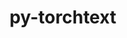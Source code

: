 ---
title: "py-torchtext"
layout: cache
categories: [package, develop]
meta: {"versions": ["0.14.0", "0.14.1", "0.15.1", "0.15.2", "0.5.0"], "compilers": ["gcc@=11.3.0", "gcc@=7.3.1"], "oss": ["amzn2", "ubuntu22.04"], "platforms": ["linux"], "targets": ["ivybridge", "x86_64_v3", "x86_64_v4"], "stacks": ["ml-linux-x86_64-cpu", "ml-linux-x86_64-cuda", "root"], "num_specs": 72, "num_specs_by_stack": {"root": 72, "ml-linux-x86_64-cuda": 22, "ml-linux-x86_64-cpu": 18}}
spec_details: [{"hash": "36g75xkqvmxnhts74eu4isvgpvwjf4iq", "compiler": "gcc@=7.3.1", "versions": ["0.14.0"], "os": "amzn2", "platform": "linux", "target": "ivybridge", "variants": ["build_system=python_pip"], "stacks": ["root"], "size": "-", "tarball": "https://binaries.spack.io/develop/build_cache/linux-amzn2-ivybridge/gcc-7.3.1/py-torchtext-0.14.0/linux-amzn2-ivybridge-gcc-7.3.1-py-torchtext-0.14.0-36g75xkqvmxnhts74eu4isvgpvwjf4iq.spack"}, {"hash": "lx4iof7vzi2z2hdvhor7ukcktjfubse6", "compiler": "gcc@=7.3.1", "versions": ["0.14.0"], "os": "amzn2", "platform": "linux", "target": "ivybridge", "variants": ["build_system=python_pip"], "stacks": ["root"], "size": "-", "tarball": "https://binaries.spack.io/develop/build_cache/linux-amzn2-ivybridge/gcc-7.3.1/py-torchtext-0.14.0/linux-amzn2-ivybridge-gcc-7.3.1-py-torchtext-0.14.0-lx4iof7vzi2z2hdvhor7ukcktjfubse6.spack"}, {"hash": "tg3dub435enkghff6ryjy5l6hyr64b6d", "compiler": "gcc@=7.3.1", "versions": ["0.14.0"], "os": "amzn2", "platform": "linux", "target": "ivybridge", "variants": ["build_system=python_pip"], "stacks": ["root"], "size": "-", "tarball": "https://binaries.spack.io/develop/build_cache/linux-amzn2-ivybridge/gcc-7.3.1/py-torchtext-0.14.0/linux-amzn2-ivybridge-gcc-7.3.1-py-torchtext-0.14.0-tg3dub435enkghff6ryjy5l6hyr64b6d.spack"}, {"hash": "mjdg52syk3ljsdicmpsn2h3lwiypgp2i", "compiler": "gcc@=7.3.1", "versions": ["0.14.1"], "os": "amzn2", "platform": "linux", "target": "ivybridge", "variants": ["build_system=python_pip"], "stacks": ["root"], "size": "-", "tarball": "https://binaries.spack.io/develop/build_cache/linux-amzn2-ivybridge/gcc-7.3.1/py-torchtext-0.14.1/linux-amzn2-ivybridge-gcc-7.3.1-py-torchtext-0.14.1-mjdg52syk3ljsdicmpsn2h3lwiypgp2i.spack"}, {"hash": "ly6yvixu4rspfq7rpuzchsvtkhwxhesm", "compiler": "gcc@=7.3.1", "versions": ["0.14.1"], "os": "amzn2", "platform": "linux", "target": "ivybridge", "variants": ["build_system=python_pip"], "stacks": ["root"], "size": "-", "tarball": "https://binaries.spack.io/develop/build_cache/linux-amzn2-ivybridge/gcc-7.3.1/py-torchtext-0.14.1/linux-amzn2-ivybridge-gcc-7.3.1-py-torchtext-0.14.1-ly6yvixu4rspfq7rpuzchsvtkhwxhesm.spack"}, {"hash": "5oah25mdk62wnqbafzmdog7qt2ayvgkg", "compiler": "gcc@=7.3.1", "versions": ["0.14.1"], "os": "amzn2", "platform": "linux", "target": "ivybridge", "variants": ["build_system=python_pip"], "stacks": ["root"], "size": "-", "tarball": "https://binaries.spack.io/develop/build_cache/linux-amzn2-ivybridge/gcc-7.3.1/py-torchtext-0.14.1/linux-amzn2-ivybridge-gcc-7.3.1-py-torchtext-0.14.1-5oah25mdk62wnqbafzmdog7qt2ayvgkg.spack"}, {"hash": "anhx2y5fa5sv42632km4jfsqwgpt7rmk", "compiler": "gcc@=7.3.1", "versions": ["0.14.1"], "os": "amzn2", "platform": "linux", "target": "ivybridge", "variants": ["build_system=python_pip"], "stacks": ["root"], "size": "-", "tarball": "https://binaries.spack.io/develop/build_cache/linux-amzn2-ivybridge/gcc-7.3.1/py-torchtext-0.14.1/linux-amzn2-ivybridge-gcc-7.3.1-py-torchtext-0.14.1-anhx2y5fa5sv42632km4jfsqwgpt7rmk.spack"}, {"hash": "jgye5jwbjugr7cpq7n6dszl4ut73iirv", "compiler": "gcc@=7.3.1", "versions": ["0.5.0"], "os": "amzn2", "platform": "linux", "target": "x86_64_v3", "variants": ["build_system=python_pip"], "stacks": ["root"], "size": "-", "tarball": "https://binaries.spack.io/develop/build_cache/linux-amzn2-x86_64_v3/gcc-7.3.1/py-torchtext-0.5.0/linux-amzn2-x86_64_v3-gcc-7.3.1-py-torchtext-0.5.0-jgye5jwbjugr7cpq7n6dszl4ut73iirv.spack"}, {"hash": "mck33nky6tz7tr6pdvfdxrl7emykr24r", "compiler": "gcc@=7.3.1", "versions": ["0.5.0"], "os": "amzn2", "platform": "linux", "target": "x86_64_v3", "variants": ["build_system=python_pip"], "stacks": ["root"], "size": "-", "tarball": "https://binaries.spack.io/develop/build_cache/linux-amzn2-x86_64_v3/gcc-7.3.1/py-torchtext-0.5.0/linux-amzn2-x86_64_v3-gcc-7.3.1-py-torchtext-0.5.0-mck33nky6tz7tr6pdvfdxrl7emykr24r.spack"}, {"hash": "7iu7bzh2s33h5g73i5benhfp2g6ioxe4", "compiler": "gcc@=7.3.1", "versions": ["0.5.0"], "os": "amzn2", "platform": "linux", "target": "x86_64_v3", "variants": ["build_system=python_pip"], "stacks": ["root"], "size": "-", "tarball": "https://binaries.spack.io/develop/build_cache/linux-amzn2-x86_64_v3/gcc-7.3.1/py-torchtext-0.5.0/linux-amzn2-x86_64_v3-gcc-7.3.1-py-torchtext-0.5.0-7iu7bzh2s33h5g73i5benhfp2g6ioxe4.spack"}, {"hash": "rqwfoj5tefdghh63dphc3jm5prz7qjhi", "compiler": "gcc@=7.3.1", "versions": ["0.5.0"], "os": "amzn2", "platform": "linux", "target": "x86_64_v3", "variants": ["build_system=python_pip"], "stacks": ["root"], "size": "-", "tarball": "https://binaries.spack.io/develop/build_cache/linux-amzn2-x86_64_v3/gcc-7.3.1/py-torchtext-0.5.0/linux-amzn2-x86_64_v3-gcc-7.3.1-py-torchtext-0.5.0-rqwfoj5tefdghh63dphc3jm5prz7qjhi.spack"}, {"hash": "eeucklfhvtq4zscgzw5xtf65spmhpbf7", "compiler": "gcc@=7.3.1", "versions": ["0.5.0"], "os": "amzn2", "platform": "linux", "target": "x86_64_v3", "variants": [], "stacks": ["root"], "size": "-", "tarball": "https://binaries.spack.io/develop/build_cache/linux-amzn2-x86_64_v3/gcc-7.3.1/py-torchtext-0.5.0/linux-amzn2-x86_64_v3-gcc-7.3.1-py-torchtext-0.5.0-eeucklfhvtq4zscgzw5xtf65spmhpbf7.spack"}, {"hash": "jivwuajq5p7iswjeqavk6l6hgdm2unzw", "compiler": "gcc@=7.3.1", "versions": ["0.14.0"], "os": "amzn2", "platform": "linux", "target": "x86_64_v3", "variants": ["build_system=python_pip"], "stacks": ["root"], "size": "-", "tarball": "https://binaries.spack.io/develop/build_cache/linux-amzn2-x86_64_v3/gcc-7.3.1/py-torchtext-0.14.0/linux-amzn2-x86_64_v3-gcc-7.3.1-py-torchtext-0.14.0-jivwuajq5p7iswjeqavk6l6hgdm2unzw.spack"}, {"hash": "qavdbcbzdg2wini3k2iki2p44tidyixg", "compiler": "gcc@=7.3.1", "versions": ["0.5.0"], "os": "amzn2", "platform": "linux", "target": "x86_64_v3", "variants": [], "stacks": ["root"], "size": "-", "tarball": "https://binaries.spack.io/develop/build_cache/linux-amzn2-x86_64_v3/gcc-7.3.1/py-torchtext-0.5.0/linux-amzn2-x86_64_v3-gcc-7.3.1-py-torchtext-0.5.0-qavdbcbzdg2wini3k2iki2p44tidyixg.spack"}, {"hash": "ncrlk7oc2r5eiy5gyfyrcqoh5gbnwnz4", "compiler": "gcc@=7.3.1", "versions": ["0.14.0"], "os": "amzn2", "platform": "linux", "target": "x86_64_v3", "variants": ["build_system=python_pip"], "stacks": ["root"], "size": "-", "tarball": "https://binaries.spack.io/develop/build_cache/linux-amzn2-x86_64_v3/gcc-7.3.1/py-torchtext-0.14.0/linux-amzn2-x86_64_v3-gcc-7.3.1-py-torchtext-0.14.0-ncrlk7oc2r5eiy5gyfyrcqoh5gbnwnz4.spack"}, {"hash": "mr4qxka6acxja5wcbokhj6gxj7n2d7tt", "compiler": "gcc@=7.3.1", "versions": ["0.5.0"], "os": "amzn2", "platform": "linux", "target": "x86_64_v3", "variants": [], "stacks": ["root"], "size": "-", "tarball": "https://binaries.spack.io/develop/build_cache/linux-amzn2-x86_64_v3/gcc-7.3.1/py-torchtext-0.5.0/linux-amzn2-x86_64_v3-gcc-7.3.1-py-torchtext-0.5.0-mr4qxka6acxja5wcbokhj6gxj7n2d7tt.spack"}, {"hash": "d6wq6qpr2vzvnc5nta3jfkx332bkexic", "compiler": "gcc@=7.3.1", "versions": ["0.14.0"], "os": "amzn2", "platform": "linux", "target": "x86_64_v3", "variants": ["build_system=python_pip"], "stacks": ["root"], "size": "-", "tarball": "https://binaries.spack.io/develop/build_cache/linux-amzn2-x86_64_v3/gcc-7.3.1/py-torchtext-0.14.0/linux-amzn2-x86_64_v3-gcc-7.3.1-py-torchtext-0.14.0-d6wq6qpr2vzvnc5nta3jfkx332bkexic.spack"}, {"hash": "fb5mzrousvkavnvvcwomzwq6jj7dmffl", "compiler": "gcc@=7.3.1", "versions": ["0.5.0"], "os": "amzn2", "platform": "linux", "target": "x86_64_v3", "variants": ["build_system=python_pip"], "stacks": ["root"], "size": "-", "tarball": "https://binaries.spack.io/develop/build_cache/linux-amzn2-x86_64_v3/gcc-7.3.1/py-torchtext-0.5.0/linux-amzn2-x86_64_v3-gcc-7.3.1-py-torchtext-0.5.0-fb5mzrousvkavnvvcwomzwq6jj7dmffl.spack"}, {"hash": "phhlgdb25dodc5dtnxtod27s3paf5wah", "compiler": "gcc@=7.3.1", "versions": ["0.14.0"], "os": "amzn2", "platform": "linux", "target": "x86_64_v3", "variants": ["build_system=python_pip"], "stacks": ["root"], "size": "-", "tarball": "https://binaries.spack.io/develop/build_cache/linux-amzn2-x86_64_v3/gcc-7.3.1/py-torchtext-0.14.0/linux-amzn2-x86_64_v3-gcc-7.3.1-py-torchtext-0.14.0-phhlgdb25dodc5dtnxtod27s3paf5wah.spack"}, {"hash": "mhlwtzkrgnywiv4xvkzj75y7qu7zywt2", "compiler": "gcc@=7.3.1", "versions": ["0.14.0"], "os": "amzn2", "platform": "linux", "target": "x86_64_v3", "variants": ["build_system=python_pip"], "stacks": ["root"], "size": "-", "tarball": "https://binaries.spack.io/develop/build_cache/linux-amzn2-x86_64_v3/gcc-7.3.1/py-torchtext-0.14.0/linux-amzn2-x86_64_v3-gcc-7.3.1-py-torchtext-0.14.0-mhlwtzkrgnywiv4xvkzj75y7qu7zywt2.spack"}, {"hash": "ka6jld3ttp76qhlvd2bae6f2wcbxln3p", "compiler": "gcc@=7.3.1", "versions": ["0.14.0"], "os": "amzn2", "platform": "linux", "target": "x86_64_v3", "variants": ["build_system=python_pip"], "stacks": ["root"], "size": "-", "tarball": "https://binaries.spack.io/develop/build_cache/linux-amzn2-x86_64_v3/gcc-7.3.1/py-torchtext-0.14.0/linux-amzn2-x86_64_v3-gcc-7.3.1-py-torchtext-0.14.0-ka6jld3ttp76qhlvd2bae6f2wcbxln3p.spack"}, {"hash": "jvrgght6qfs65urawbhwus2c2us5yn6s", "compiler": "gcc@=7.3.1", "versions": ["0.14.0"], "os": "amzn2", "platform": "linux", "target": "x86_64_v3", "variants": ["build_system=python_pip"], "stacks": ["root"], "size": "-", "tarball": "https://binaries.spack.io/develop/build_cache/linux-amzn2-x86_64_v3/gcc-7.3.1/py-torchtext-0.14.0/linux-amzn2-x86_64_v3-gcc-7.3.1-py-torchtext-0.14.0-jvrgght6qfs65urawbhwus2c2us5yn6s.spack"}, {"hash": "k5trunuipo2bwykyl3n3xfsxcdamaff5", "compiler": "gcc@=7.3.1", "versions": ["0.14.0"], "os": "amzn2", "platform": "linux", "target": "x86_64_v3", "variants": ["build_system=python_pip"], "stacks": ["root"], "size": "-", "tarball": "https://binaries.spack.io/develop/build_cache/linux-amzn2-x86_64_v3/gcc-7.3.1/py-torchtext-0.14.0/linux-amzn2-x86_64_v3-gcc-7.3.1-py-torchtext-0.14.0-k5trunuipo2bwykyl3n3xfsxcdamaff5.spack"}, {"hash": "reny7cdrrgqkil47mvkxdw24z4hgwdgv", "compiler": "gcc@=7.3.1", "versions": ["0.14.0"], "os": "amzn2", "platform": "linux", "target": "x86_64_v3", "variants": ["build_system=python_pip"], "stacks": ["root"], "size": "-", "tarball": "https://binaries.spack.io/develop/build_cache/linux-amzn2-x86_64_v3/gcc-7.3.1/py-torchtext-0.14.0/linux-amzn2-x86_64_v3-gcc-7.3.1-py-torchtext-0.14.0-reny7cdrrgqkil47mvkxdw24z4hgwdgv.spack"}, {"hash": "6hwljtmobk4r7t755t6f75o4ucsaotaz", "compiler": "gcc@=7.3.1", "versions": ["0.14.1"], "os": "amzn2", "platform": "linux", "target": "x86_64_v3", "variants": ["build_system=python_pip"], "stacks": ["root"], "size": "-", "tarball": "https://binaries.spack.io/develop/build_cache/linux-amzn2-x86_64_v3/gcc-7.3.1/py-torchtext-0.14.1/linux-amzn2-x86_64_v3-gcc-7.3.1-py-torchtext-0.14.1-6hwljtmobk4r7t755t6f75o4ucsaotaz.spack"}, {"hash": "zgzky347nbg4aw7q25bov5kcsfqwf776", "compiler": "gcc@=7.3.1", "versions": ["0.14.0"], "os": "amzn2", "platform": "linux", "target": "x86_64_v3", "variants": ["build_system=python_pip"], "stacks": ["root"], "size": "-", "tarball": "https://binaries.spack.io/develop/build_cache/linux-amzn2-x86_64_v3/gcc-7.3.1/py-torchtext-0.14.0/linux-amzn2-x86_64_v3-gcc-7.3.1-py-torchtext-0.14.0-zgzky347nbg4aw7q25bov5kcsfqwf776.spack"}, {"hash": "x544fmlpn666pnp7ivttfmmgpyoq55vf", "compiler": "gcc@=7.3.1", "versions": ["0.14.1"], "os": "amzn2", "platform": "linux", "target": "x86_64_v3", "variants": ["build_system=python_pip"], "stacks": ["root"], "size": "-", "tarball": "https://binaries.spack.io/develop/build_cache/linux-amzn2-x86_64_v3/gcc-7.3.1/py-torchtext-0.14.1/linux-amzn2-x86_64_v3-gcc-7.3.1-py-torchtext-0.14.1-x544fmlpn666pnp7ivttfmmgpyoq55vf.spack"}, {"hash": "mib7ooeoppuye2lm2jouridjat4jimgl", "compiler": "gcc@=7.3.1", "versions": ["0.5.0"], "os": "amzn2", "platform": "linux", "target": "x86_64_v3", "variants": ["build_system=python_pip"], "stacks": ["root"], "size": "-", "tarball": "https://binaries.spack.io/develop/build_cache/linux-amzn2-x86_64_v3/gcc-7.3.1/py-torchtext-0.5.0/linux-amzn2-x86_64_v3-gcc-7.3.1-py-torchtext-0.5.0-mib7ooeoppuye2lm2jouridjat4jimgl.spack"}, {"hash": "4llgi5b3fbawg2aob5v34kgsjgihkjdi", "compiler": "gcc@=7.3.1", "versions": ["0.5.0"], "os": "amzn2", "platform": "linux", "target": "x86_64_v4", "variants": [], "stacks": ["root"], "size": "-", "tarball": "https://binaries.spack.io/develop/build_cache/linux-amzn2-x86_64_v4/gcc-7.3.1/py-torchtext-0.5.0/linux-amzn2-x86_64_v4-gcc-7.3.1-py-torchtext-0.5.0-4llgi5b3fbawg2aob5v34kgsjgihkjdi.spack"}, {"hash": "ruoqxm26ubduj5zrun6sdqd73t74mzte", "compiler": "gcc@=7.3.1", "versions": ["0.5.0"], "os": "amzn2", "platform": "linux", "target": "x86_64_v4", "variants": [], "stacks": ["root"], "size": "-", "tarball": "https://binaries.spack.io/develop/build_cache/linux-amzn2-x86_64_v4/gcc-7.3.1/py-torchtext-0.5.0/linux-amzn2-x86_64_v4-gcc-7.3.1-py-torchtext-0.5.0-ruoqxm26ubduj5zrun6sdqd73t74mzte.spack"}, {"hash": "nc4xvtvualstw7j6un4cpq46eibdc3to", "compiler": "gcc@=11.3.0", "versions": ["0.15.1"], "os": "ubuntu22.04", "platform": "linux", "target": "x86_64_v3", "variants": ["build_system=python_pip"], "stacks": ["ml-linux-x86_64-cuda", "root"], "size": "-", "tarball": "https://binaries.spack.io/develop/build_cache/linux-ubuntu22.04-x86_64_v3/gcc-11.3.0/py-torchtext-0.15.1/linux-ubuntu22.04-x86_64_v3-gcc-11.3.0-py-torchtext-0.15.1-nc4xvtvualstw7j6un4cpq46eibdc3to.spack"}, {"hash": "4t574c2jxgxkd5p7qnvv4tuzbhigroal", "compiler": "gcc@=11.3.0", "versions": ["0.15.1"], "os": "ubuntu22.04", "platform": "linux", "target": "x86_64_v3", "variants": ["build_system=python_pip"], "stacks": ["ml-linux-x86_64-cuda", "root"], "size": "-", "tarball": "https://binaries.spack.io/develop/build_cache/linux-ubuntu22.04-x86_64_v3/gcc-11.3.0/py-torchtext-0.15.1/linux-ubuntu22.04-x86_64_v3-gcc-11.3.0-py-torchtext-0.15.1-4t574c2jxgxkd5p7qnvv4tuzbhigroal.spack"}, {"hash": "556alm3iwwtbzp4vpqtd4xuxvwnp2y4k", "compiler": "gcc@=11.3.0", "versions": ["0.15.1"], "os": "ubuntu22.04", "platform": "linux", "target": "x86_64_v3", "variants": ["build_system=python_pip"], "stacks": ["root", "ml-linux-x86_64-cpu"], "size": "-", "tarball": "https://binaries.spack.io/develop/build_cache/linux-ubuntu22.04-x86_64_v3/gcc-11.3.0/py-torchtext-0.15.1/linux-ubuntu22.04-x86_64_v3-gcc-11.3.0-py-torchtext-0.15.1-556alm3iwwtbzp4vpqtd4xuxvwnp2y4k.spack"}, {"hash": "gizitt4wij6ifpyxqrytrdzitlqywuxr", "compiler": "gcc@=11.3.0", "versions": ["0.15.1"], "os": "ubuntu22.04", "platform": "linux", "target": "x86_64_v3", "variants": ["build_system=python_pip"], "stacks": ["ml-linux-x86_64-cuda", "root"], "size": "-", "tarball": "https://binaries.spack.io/develop/build_cache/linux-ubuntu22.04-x86_64_v3/gcc-11.3.0/py-torchtext-0.15.1/linux-ubuntu22.04-x86_64_v3-gcc-11.3.0-py-torchtext-0.15.1-gizitt4wij6ifpyxqrytrdzitlqywuxr.spack"}, {"hash": "chdttfotjds5klsjhznczh2hgcjhoodz", "compiler": "gcc@=11.3.0", "versions": ["0.15.1"], "os": "ubuntu22.04", "platform": "linux", "target": "x86_64_v3", "variants": ["build_system=python_pip"], "stacks": ["ml-linux-x86_64-cuda", "root"], "size": "-", "tarball": "https://binaries.spack.io/develop/build_cache/linux-ubuntu22.04-x86_64_v3/gcc-11.3.0/py-torchtext-0.15.1/linux-ubuntu22.04-x86_64_v3-gcc-11.3.0-py-torchtext-0.15.1-chdttfotjds5klsjhznczh2hgcjhoodz.spack"}, {"hash": "z7ctlgvbly2jcbzbaynibdr5iqyr5s3n", "compiler": "gcc@=11.3.0", "versions": ["0.15.1"], "os": "ubuntu22.04", "platform": "linux", "target": "x86_64_v3", "variants": ["build_system=python_pip"], "stacks": ["root", "ml-linux-x86_64-cpu"], "size": "-", "tarball": "https://binaries.spack.io/develop/build_cache/linux-ubuntu22.04-x86_64_v3/gcc-11.3.0/py-torchtext-0.15.1/linux-ubuntu22.04-x86_64_v3-gcc-11.3.0-py-torchtext-0.15.1-z7ctlgvbly2jcbzbaynibdr5iqyr5s3n.spack"}, {"hash": "y4qiuzbuzx5gl33conypd623kv7j6mfm", "compiler": "gcc@=11.3.0", "versions": ["0.15.1"], "os": "ubuntu22.04", "platform": "linux", "target": "x86_64_v3", "variants": ["build_system=python_pip"], "stacks": ["root", "ml-linux-x86_64-cpu"], "size": "-", "tarball": "https://binaries.spack.io/develop/build_cache/linux-ubuntu22.04-x86_64_v3/gcc-11.3.0/py-torchtext-0.15.1/linux-ubuntu22.04-x86_64_v3-gcc-11.3.0-py-torchtext-0.15.1-y4qiuzbuzx5gl33conypd623kv7j6mfm.spack"}, {"hash": "ukkmymiyvdkdhttnpnfjd57rf7vh2rfq", "compiler": "gcc@=11.3.0", "versions": ["0.15.1"], "os": "ubuntu22.04", "platform": "linux", "target": "x86_64_v3", "variants": ["build_system=python_pip"], "stacks": ["ml-linux-x86_64-cuda", "root"], "size": "-", "tarball": "https://binaries.spack.io/develop/build_cache/linux-ubuntu22.04-x86_64_v3/gcc-11.3.0/py-torchtext-0.15.1/linux-ubuntu22.04-x86_64_v3-gcc-11.3.0-py-torchtext-0.15.1-ukkmymiyvdkdhttnpnfjd57rf7vh2rfq.spack"}, {"hash": "rnutk5z3i7ygjtrecksb7mzdrlrmcpww", "compiler": "gcc@=11.3.0", "versions": ["0.15.1"], "os": "ubuntu22.04", "platform": "linux", "target": "x86_64_v3", "variants": ["build_system=python_pip"], "stacks": ["ml-linux-x86_64-cuda", "root"], "size": "-", "tarball": "https://binaries.spack.io/develop/build_cache/linux-ubuntu22.04-x86_64_v3/gcc-11.3.0/py-torchtext-0.15.1/linux-ubuntu22.04-x86_64_v3-gcc-11.3.0-py-torchtext-0.15.1-rnutk5z3i7ygjtrecksb7mzdrlrmcpww.spack"}, {"hash": "zkmphxqc2obohxohf4geekala646d4ln", "compiler": "gcc@=11.3.0", "versions": ["0.15.1"], "os": "ubuntu22.04", "platform": "linux", "target": "x86_64_v3", "variants": ["build_system=python_pip"], "stacks": ["root", "ml-linux-x86_64-cpu"], "size": "-", "tarball": "https://binaries.spack.io/develop/build_cache/linux-ubuntu22.04-x86_64_v3/gcc-11.3.0/py-torchtext-0.15.1/linux-ubuntu22.04-x86_64_v3-gcc-11.3.0-py-torchtext-0.15.1-zkmphxqc2obohxohf4geekala646d4ln.spack"}, {"hash": "hjvrgguiuwvdlmhlpomhqmn22gxyw66h", "compiler": "gcc@=11.3.0", "versions": ["0.15.2"], "os": "ubuntu22.04", "platform": "linux", "target": "x86_64_v3", "variants": ["build_system=python_pip"], "stacks": ["ml-linux-x86_64-cuda", "root"], "size": "-", "tarball": "https://binaries.spack.io/develop/build_cache/linux-ubuntu22.04-x86_64_v3/gcc-11.3.0/py-torchtext-0.15.2/linux-ubuntu22.04-x86_64_v3-gcc-11.3.0-py-torchtext-0.15.2-hjvrgguiuwvdlmhlpomhqmn22gxyw66h.spack"}, {"hash": "qszs25q6ltfkh34icbn53j2efsli4s3p", "compiler": "gcc@=11.3.0", "versions": ["0.15.1"], "os": "ubuntu22.04", "platform": "linux", "target": "x86_64_v3", "variants": ["build_system=python_pip"], "stacks": ["ml-linux-x86_64-cuda", "root"], "size": "-", "tarball": "https://binaries.spack.io/develop/build_cache/linux-ubuntu22.04-x86_64_v3/gcc-11.3.0/py-torchtext-0.15.1/linux-ubuntu22.04-x86_64_v3-gcc-11.3.0-py-torchtext-0.15.1-qszs25q6ltfkh34icbn53j2efsli4s3p.spack"}, {"hash": "g3l24hgeotovzgol52ml6oy2vrdrf5wc", "compiler": "gcc@=11.3.0", "versions": ["0.15.2"], "os": "ubuntu22.04", "platform": "linux", "target": "x86_64_v3", "variants": ["build_system=python_pip"], "stacks": ["ml-linux-x86_64-cuda", "root"], "size": "-", "tarball": "https://binaries.spack.io/develop/build_cache/linux-ubuntu22.04-x86_64_v3/gcc-11.3.0/py-torchtext-0.15.2/linux-ubuntu22.04-x86_64_v3-gcc-11.3.0-py-torchtext-0.15.2-g3l24hgeotovzgol52ml6oy2vrdrf5wc.spack"}, {"hash": "opsi5pk7vghyhmthsworvbtwbelihmae", "compiler": "gcc@=11.3.0", "versions": ["0.15.1"], "os": "ubuntu22.04", "platform": "linux", "target": "x86_64_v3", "variants": ["build_system=python_pip"], "stacks": ["root", "ml-linux-x86_64-cpu"], "size": "-", "tarball": "https://binaries.spack.io/develop/build_cache/linux-ubuntu22.04-x86_64_v3/gcc-11.3.0/py-torchtext-0.15.1/linux-ubuntu22.04-x86_64_v3-gcc-11.3.0-py-torchtext-0.15.1-opsi5pk7vghyhmthsworvbtwbelihmae.spack"}, {"hash": "lxwttrgrrcanrurbllpehhmeq2wn6y3f", "compiler": "gcc@=11.3.0", "versions": ["0.15.2"], "os": "ubuntu22.04", "platform": "linux", "target": "x86_64_v3", "variants": ["build_system=python_pip"], "stacks": ["root"], "size": "-", "tarball": "https://binaries.spack.io/develop/build_cache/linux-ubuntu22.04-x86_64_v3/gcc-11.3.0/py-torchtext-0.15.2/linux-ubuntu22.04-x86_64_v3-gcc-11.3.0-py-torchtext-0.15.2-lxwttrgrrcanrurbllpehhmeq2wn6y3f.spack"}, {"hash": "l6ujjwxciecmvsvpme2f6tmmxw3q44xw", "compiler": "gcc@=11.3.0", "versions": ["0.15.1"], "os": "ubuntu22.04", "platform": "linux", "target": "x86_64_v3", "variants": ["build_system=python_pip"], "stacks": ["ml-linux-x86_64-cuda", "root"], "size": "-", "tarball": "https://binaries.spack.io/develop/build_cache/linux-ubuntu22.04-x86_64_v3/gcc-11.3.0/py-torchtext-0.15.1/linux-ubuntu22.04-x86_64_v3-gcc-11.3.0-py-torchtext-0.15.1-l6ujjwxciecmvsvpme2f6tmmxw3q44xw.spack"}, {"hash": "iupit7j6u7g7vljapb6gxdosq756znxx", "compiler": "gcc@=11.3.0", "versions": ["0.15.2"], "os": "ubuntu22.04", "platform": "linux", "target": "x86_64_v3", "variants": ["build_system=python_pip"], "stacks": ["root", "ml-linux-x86_64-cpu"], "size": "-", "tarball": "https://binaries.spack.io/develop/build_cache/linux-ubuntu22.04-x86_64_v3/gcc-11.3.0/py-torchtext-0.15.2/linux-ubuntu22.04-x86_64_v3-gcc-11.3.0-py-torchtext-0.15.2-iupit7j6u7g7vljapb6gxdosq756znxx.spack"}, {"hash": "522h7ensz5exmv47e4owc5qz5qk6nkvp", "compiler": "gcc@=11.3.0", "versions": ["0.15.2"], "os": "ubuntu22.04", "platform": "linux", "target": "x86_64_v3", "variants": ["build_system=python_pip"], "stacks": ["ml-linux-x86_64-cuda", "root"], "size": "-", "tarball": "https://binaries.spack.io/develop/build_cache/linux-ubuntu22.04-x86_64_v3/gcc-11.3.0/py-torchtext-0.15.2/linux-ubuntu22.04-x86_64_v3-gcc-11.3.0-py-torchtext-0.15.2-522h7ensz5exmv47e4owc5qz5qk6nkvp.spack"}, {"hash": "jzknlp34snror3lpbnw3spvl7vtqy6ix", "compiler": "gcc@=11.3.0", "versions": ["0.15.2"], "os": "ubuntu22.04", "platform": "linux", "target": "x86_64_v3", "variants": ["build_system=python_pip"], "stacks": ["root", "ml-linux-x86_64-cpu"], "size": "-", "tarball": "https://binaries.spack.io/develop/build_cache/linux-ubuntu22.04-x86_64_v3/gcc-11.3.0/py-torchtext-0.15.2/linux-ubuntu22.04-x86_64_v3-gcc-11.3.0-py-torchtext-0.15.2-jzknlp34snror3lpbnw3spvl7vtqy6ix.spack"}, {"hash": "6t7pbchhdwa7eazilcvgom47632zli7w", "compiler": "gcc@=11.3.0", "versions": ["0.15.2"], "os": "ubuntu22.04", "platform": "linux", "target": "x86_64_v3", "variants": ["build_system=python_pip"], "stacks": ["root", "ml-linux-x86_64-cpu"], "size": "-", "tarball": "https://binaries.spack.io/develop/build_cache/linux-ubuntu22.04-x86_64_v3/gcc-11.3.0/py-torchtext-0.15.2/linux-ubuntu22.04-x86_64_v3-gcc-11.3.0-py-torchtext-0.15.2-6t7pbchhdwa7eazilcvgom47632zli7w.spack"}, {"hash": "jvvxkydamggbtv7oj7kguxd5sgseosd6", "compiler": "gcc@=11.3.0", "versions": ["0.15.2"], "os": "ubuntu22.04", "platform": "linux", "target": "x86_64_v3", "variants": ["build_system=python_pip"], "stacks": ["root", "ml-linux-x86_64-cpu"], "size": "-", "tarball": "https://binaries.spack.io/develop/build_cache/linux-ubuntu22.04-x86_64_v3/gcc-11.3.0/py-torchtext-0.15.2/linux-ubuntu22.04-x86_64_v3-gcc-11.3.0-py-torchtext-0.15.2-jvvxkydamggbtv7oj7kguxd5sgseosd6.spack"}, {"hash": "zuq644nqn2ctq5dbxkxrg3pcsxkfixe2", "compiler": "gcc@=11.3.0", "versions": ["0.15.1"], "os": "ubuntu22.04", "platform": "linux", "target": "x86_64_v3", "variants": ["build_system=python_pip"], "stacks": ["root", "ml-linux-x86_64-cpu"], "size": "-", "tarball": "https://binaries.spack.io/develop/build_cache/linux-ubuntu22.04-x86_64_v3/gcc-11.3.0/py-torchtext-0.15.1/linux-ubuntu22.04-x86_64_v3-gcc-11.3.0-py-torchtext-0.15.1-zuq644nqn2ctq5dbxkxrg3pcsxkfixe2.spack"}, {"hash": "ogx6r5qbwjf4ukq4p2slrli5cx5k3vcg", "compiler": "gcc@=11.3.0", "versions": ["0.15.2"], "os": "ubuntu22.04", "platform": "linux", "target": "x86_64_v3", "variants": ["build_system=python_pip"], "stacks": ["root"], "size": "-", "tarball": "https://binaries.spack.io/develop/build_cache/linux-ubuntu22.04-x86_64_v3/gcc-11.3.0/py-torchtext-0.15.2/linux-ubuntu22.04-x86_64_v3-gcc-11.3.0-py-torchtext-0.15.2-ogx6r5qbwjf4ukq4p2slrli5cx5k3vcg.spack"}, {"hash": "cz42zwxhmgslq3jjazslxmqykuzojwi3", "compiler": "gcc@=11.3.0", "versions": ["0.15.2"], "os": "ubuntu22.04", "platform": "linux", "target": "x86_64_v3", "variants": ["build_system=python_pip"], "stacks": ["ml-linux-x86_64-cuda", "root"], "size": "-", "tarball": "https://binaries.spack.io/develop/build_cache/linux-ubuntu22.04-x86_64_v3/gcc-11.3.0/py-torchtext-0.15.2/linux-ubuntu22.04-x86_64_v3-gcc-11.3.0-py-torchtext-0.15.2-cz42zwxhmgslq3jjazslxmqykuzojwi3.spack"}, {"hash": "pnoaprdgctq6rcnixtzydasu2gvqcfdv", "compiler": "gcc@=11.3.0", "versions": ["0.15.2"], "os": "ubuntu22.04", "platform": "linux", "target": "x86_64_v3", "variants": ["build_system=python_pip"], "stacks": ["ml-linux-x86_64-cuda", "root"], "size": "-", "tarball": "https://binaries.spack.io/develop/build_cache/linux-ubuntu22.04-x86_64_v3/gcc-11.3.0/py-torchtext-0.15.2/linux-ubuntu22.04-x86_64_v3-gcc-11.3.0-py-torchtext-0.15.2-pnoaprdgctq6rcnixtzydasu2gvqcfdv.spack"}, {"hash": "anadmjod662zcid3mehlqo6lg4brenzf", "compiler": "gcc@=11.3.0", "versions": ["0.15.2"], "os": "ubuntu22.04", "platform": "linux", "target": "x86_64_v3", "variants": ["build_system=python_pip"], "stacks": ["root", "ml-linux-x86_64-cpu"], "size": "-", "tarball": "https://binaries.spack.io/develop/build_cache/linux-ubuntu22.04-x86_64_v3/gcc-11.3.0/py-torchtext-0.15.2/linux-ubuntu22.04-x86_64_v3-gcc-11.3.0-py-torchtext-0.15.2-anadmjod662zcid3mehlqo6lg4brenzf.spack"}, {"hash": "s7rdau4tukqvldv3yxx3zudud3lu3zgq", "compiler": "gcc@=11.3.0", "versions": ["0.15.2"], "os": "ubuntu22.04", "platform": "linux", "target": "x86_64_v3", "variants": ["build_system=python_pip"], "stacks": ["ml-linux-x86_64-cuda", "root"], "size": "-", "tarball": "https://binaries.spack.io/develop/build_cache/linux-ubuntu22.04-x86_64_v3/gcc-11.3.0/py-torchtext-0.15.2/linux-ubuntu22.04-x86_64_v3-gcc-11.3.0-py-torchtext-0.15.2-s7rdau4tukqvldv3yxx3zudud3lu3zgq.spack"}, {"hash": "a6cihhvlmlc6cq4rj6v2vgkh4hs5yodj", "compiler": "gcc@=11.3.0", "versions": ["0.15.2"], "os": "ubuntu22.04", "platform": "linux", "target": "x86_64_v3", "variants": ["build_system=python_pip"], "stacks": ["ml-linux-x86_64-cuda", "root"], "size": "-", "tarball": "https://binaries.spack.io/develop/build_cache/linux-ubuntu22.04-x86_64_v3/gcc-11.3.0/py-torchtext-0.15.2/linux-ubuntu22.04-x86_64_v3-gcc-11.3.0-py-torchtext-0.15.2-a6cihhvlmlc6cq4rj6v2vgkh4hs5yodj.spack"}, {"hash": "uvr7h4dahfhjh4kusbi6ddhqzr2o4lp4", "compiler": "gcc@=11.3.0", "versions": ["0.15.2"], "os": "ubuntu22.04", "platform": "linux", "target": "x86_64_v3", "variants": ["build_system=python_pip"], "stacks": ["ml-linux-x86_64-cuda", "root"], "size": "-", "tarball": "https://binaries.spack.io/develop/build_cache/linux-ubuntu22.04-x86_64_v3/gcc-11.3.0/py-torchtext-0.15.2/linux-ubuntu22.04-x86_64_v3-gcc-11.3.0-py-torchtext-0.15.2-uvr7h4dahfhjh4kusbi6ddhqzr2o4lp4.spack"}, {"hash": "cibbaywkjmptklyen7spohnfnjt2gj32", "compiler": "gcc@=11.3.0", "versions": ["0.15.2"], "os": "ubuntu22.04", "platform": "linux", "target": "x86_64_v3", "variants": ["build_system=python_pip"], "stacks": ["root", "ml-linux-x86_64-cpu"], "size": "-", "tarball": "https://binaries.spack.io/develop/build_cache/linux-ubuntu22.04-x86_64_v3/gcc-11.3.0/py-torchtext-0.15.2/linux-ubuntu22.04-x86_64_v3-gcc-11.3.0-py-torchtext-0.15.2-cibbaywkjmptklyen7spohnfnjt2gj32.spack"}, {"hash": "tn55rz45qhuqixywukozggns2oh376dz", "compiler": "gcc@=11.3.0", "versions": ["0.15.2"], "os": "ubuntu22.04", "platform": "linux", "target": "x86_64_v3", "variants": ["build_system=python_pip"], "stacks": ["root", "ml-linux-x86_64-cpu"], "size": "-", "tarball": "https://binaries.spack.io/develop/build_cache/linux-ubuntu22.04-x86_64_v3/gcc-11.3.0/py-torchtext-0.15.2/linux-ubuntu22.04-x86_64_v3-gcc-11.3.0-py-torchtext-0.15.2-tn55rz45qhuqixywukozggns2oh376dz.spack"}, {"hash": "dlzm2ry5nosxpiexmx7nrcc7bbuslwki", "compiler": "gcc@=11.3.0", "versions": ["0.15.2"], "os": "ubuntu22.04", "platform": "linux", "target": "x86_64_v3", "variants": ["build_system=python_pip"], "stacks": ["root", "ml-linux-x86_64-cpu"], "size": "-", "tarball": "https://binaries.spack.io/develop/build_cache/linux-ubuntu22.04-x86_64_v3/gcc-11.3.0/py-torchtext-0.15.2/linux-ubuntu22.04-x86_64_v3-gcc-11.3.0-py-torchtext-0.15.2-dlzm2ry5nosxpiexmx7nrcc7bbuslwki.spack"}, {"hash": "pel5bt6cpmhqd7ldwobwxszgfbabrzzg", "compiler": "gcc@=11.3.0", "versions": ["0.15.2"], "os": "ubuntu22.04", "platform": "linux", "target": "x86_64_v3", "variants": ["build_system=python_pip"], "stacks": ["root", "ml-linux-x86_64-cpu"], "size": "-", "tarball": "https://binaries.spack.io/develop/build_cache/linux-ubuntu22.04-x86_64_v3/gcc-11.3.0/py-torchtext-0.15.2/linux-ubuntu22.04-x86_64_v3-gcc-11.3.0-py-torchtext-0.15.2-pel5bt6cpmhqd7ldwobwxszgfbabrzzg.spack"}, {"hash": "gshzzyvotdw5c4fcunmxmp36xu6mpbfa", "compiler": "gcc@=11.3.0", "versions": ["0.15.2"], "os": "ubuntu22.04", "platform": "linux", "target": "x86_64_v3", "variants": ["build_system=python_pip"], "stacks": ["root", "ml-linux-x86_64-cpu"], "size": "-", "tarball": "https://binaries.spack.io/develop/build_cache/linux-ubuntu22.04-x86_64_v3/gcc-11.3.0/py-torchtext-0.15.2/linux-ubuntu22.04-x86_64_v3-gcc-11.3.0-py-torchtext-0.15.2-gshzzyvotdw5c4fcunmxmp36xu6mpbfa.spack"}, {"hash": "tiuaqqz67dr5t32eh5s5y3wedfrprjwg", "compiler": "gcc@=11.3.0", "versions": ["0.15.2"], "os": "ubuntu22.04", "platform": "linux", "target": "x86_64_v3", "variants": ["build_system=python_pip"], "stacks": ["ml-linux-x86_64-cuda", "root"], "size": "-", "tarball": "https://binaries.spack.io/develop/build_cache/linux-ubuntu22.04-x86_64_v3/gcc-11.3.0/py-torchtext-0.15.2/linux-ubuntu22.04-x86_64_v3-gcc-11.3.0-py-torchtext-0.15.2-tiuaqqz67dr5t32eh5s5y3wedfrprjwg.spack"}, {"hash": "gtxm72ym4rl3wwdkc5rfs7acosqzror4", "compiler": "gcc@=11.3.0", "versions": ["0.15.2"], "os": "ubuntu22.04", "platform": "linux", "target": "x86_64_v3", "variants": ["build_system=python_pip"], "stacks": ["ml-linux-x86_64-cuda", "root"], "size": "-", "tarball": "https://binaries.spack.io/develop/build_cache/linux-ubuntu22.04-x86_64_v3/gcc-11.3.0/py-torchtext-0.15.2/linux-ubuntu22.04-x86_64_v3-gcc-11.3.0-py-torchtext-0.15.2-gtxm72ym4rl3wwdkc5rfs7acosqzror4.spack"}, {"hash": "sgmc64cdaxahg4s2izrypc63u3bnlffo", "compiler": "gcc@=11.3.0", "versions": ["0.15.2"], "os": "ubuntu22.04", "platform": "linux", "target": "x86_64_v3", "variants": ["build_system=python_pip"], "stacks": ["ml-linux-x86_64-cuda", "root"], "size": "-", "tarball": "https://binaries.spack.io/develop/build_cache/linux-ubuntu22.04-x86_64_v3/gcc-11.3.0/py-torchtext-0.15.2/linux-ubuntu22.04-x86_64_v3-gcc-11.3.0-py-torchtext-0.15.2-sgmc64cdaxahg4s2izrypc63u3bnlffo.spack"}, {"hash": "hjwjilxe3alay7qfk7f6udv2z4zneki2", "compiler": "gcc@=11.3.0", "versions": ["0.15.2"], "os": "ubuntu22.04", "platform": "linux", "target": "x86_64_v3", "variants": ["build_system=python_pip"], "stacks": ["ml-linux-x86_64-cuda", "root"], "size": "-", "tarball": "https://binaries.spack.io/develop/build_cache/linux-ubuntu22.04-x86_64_v3/gcc-11.3.0/py-torchtext-0.15.2/linux-ubuntu22.04-x86_64_v3-gcc-11.3.0-py-torchtext-0.15.2-hjwjilxe3alay7qfk7f6udv2z4zneki2.spack"}, {"hash": "worvr6ztsiv63e4zrhf52nk7ifrx2oz3", "compiler": "gcc@=11.3.0", "versions": ["0.15.2"], "os": "ubuntu22.04", "platform": "linux", "target": "x86_64_v3", "variants": ["build_system=python_pip"], "stacks": ["root", "ml-linux-x86_64-cpu"], "size": "-", "tarball": "https://binaries.spack.io/develop/build_cache/linux-ubuntu22.04-x86_64_v3/gcc-11.3.0/py-torchtext-0.15.2/linux-ubuntu22.04-x86_64_v3-gcc-11.3.0-py-torchtext-0.15.2-worvr6ztsiv63e4zrhf52nk7ifrx2oz3.spack"}, {"hash": "i7wkmwi25lrdcl22767pmugiqn7wwtef", "compiler": "gcc@=11.3.0", "versions": ["0.15.2"], "os": "ubuntu22.04", "platform": "linux", "target": "x86_64_v3", "variants": ["build_system=python_pip"], "stacks": ["root", "ml-linux-x86_64-cpu"], "size": "-", "tarball": "https://binaries.spack.io/develop/build_cache/linux-ubuntu22.04-x86_64_v3/gcc-11.3.0/py-torchtext-0.15.2/linux-ubuntu22.04-x86_64_v3-gcc-11.3.0-py-torchtext-0.15.2-i7wkmwi25lrdcl22767pmugiqn7wwtef.spack"}, {"hash": "vvijto5dgm6h3wvyzu73tmkoi34ys6kp", "compiler": "gcc@=11.3.0", "versions": ["0.15.2"], "os": "ubuntu22.04", "platform": "linux", "target": "x86_64_v3", "variants": ["build_system=python_pip"], "stacks": ["ml-linux-x86_64-cuda", "root"], "size": "-", "tarball": "https://binaries.spack.io/develop/build_cache/linux-ubuntu22.04-x86_64_v3/gcc-11.3.0/py-torchtext-0.15.2/linux-ubuntu22.04-x86_64_v3-gcc-11.3.0-py-torchtext-0.15.2-vvijto5dgm6h3wvyzu73tmkoi34ys6kp.spack"}, {"hash": "syr4hbzsqdcsngfyrmzid5ufwb6jsaxo", "compiler": "gcc@=11.3.0", "versions": ["0.15.2"], "os": "ubuntu22.04", "platform": "linux", "target": "x86_64_v3", "variants": ["build_system=python_pip"], "stacks": ["ml-linux-x86_64-cuda", "root"], "size": "-", "tarball": "https://binaries.spack.io/develop/build_cache/linux-ubuntu22.04-x86_64_v3/gcc-11.3.0/py-torchtext-0.15.2/linux-ubuntu22.04-x86_64_v3-gcc-11.3.0-py-torchtext-0.15.2-syr4hbzsqdcsngfyrmzid5ufwb6jsaxo.spack"}]
---